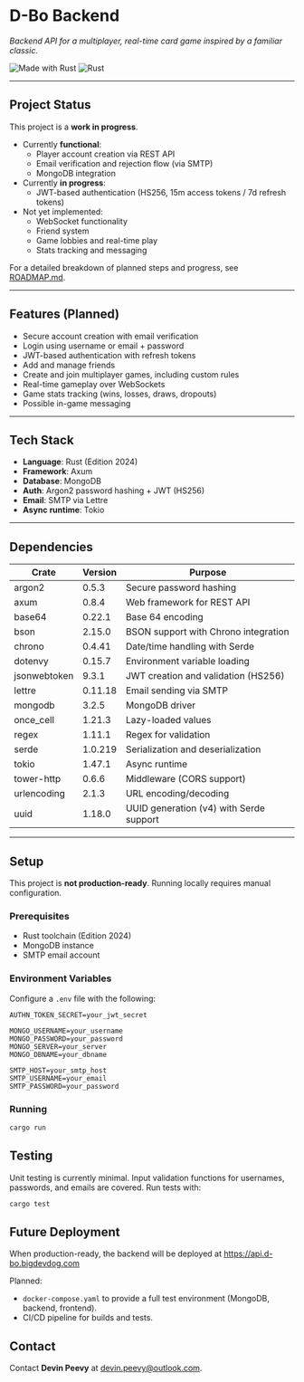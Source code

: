 # D-Bo Backend

_Backend API for a multiplayer, real-time card game inspired by a familiar classic._

![Made with Rust](https://img.shields.io/badge/Made%20with-Rust-blue)
![Rust](https://img.shields.io/badge/Rust-Edition%202024-orange)

---

## Project Status

This project is a **work in progress**.

- Currently **functional**:
  - Player account creation via REST API
  - Email verification and rejection flow (via SMTP)
  - MongoDB integration
- Currently **in progress**:
  - JWT-based authentication (HS256, 15m access tokens / 7d refresh tokens)
- Not yet implemented:
  - WebSocket functionality
  - Friend system
  - Game lobbies and real-time play
  - Stats tracking and messaging

For a detailed breakdown of planned steps and progress, see [ROADMAP.md](../ROADMAP.md).

---

## Features (Planned)

- Secure account creation with email verification
- Login using username or email + password
- JWT-based authentication with refresh tokens
- Add and manage friends
- Create and join multiplayer games, including custom rules
- Real-time gameplay over WebSockets
- Game stats tracking (wins, losses, draws, dropouts)
- Possible in-game messaging

---

## Tech Stack

- **Language**: Rust (Edition 2024)
- **Framework**: Axum
- **Database**: MongoDB
- **Auth**: Argon2 password hashing + JWT (HS256)
- **Email**: SMTP via Lettre
- **Async runtime**: Tokio

---

## Dependencies

| Crate        | Version | Purpose                                 |
| ------------ | ------- | --------------------------------------- |
| argon2       | 0.5.3   | Secure password hashing                 |
| axum         | 0.8.4   | Web framework for REST API              |
| base64       | 0.22.1  | Base 64 encoding                        |
| bson         | 2.15.0  | BSON support with Chrono integration    |
| chrono       | 0.4.41  | Date/time handling with Serde           |
| dotenvy      | 0.15.7  | Environment variable loading            |
| jsonwebtoken | 9.3.1   | JWT creation and validation (HS256)     |
| lettre       | 0.11.18 | Email sending via SMTP                  |
| mongodb      | 3.2.5   | MongoDB driver                          |
| once_cell    | 1.21.3  | Lazy-loaded values                      |
| regex        | 1.11.1  | Regex for validation                    |
| serde        | 1.0.219 | Serialization and deserialization       |
| tokio        | 1.47.1  | Async runtime                           |
| tower-http   | 0.6.6   | Middleware (CORS support)               |
| urlencoding  | 2.1.3   | URL encoding/decoding                   |
| uuid         | 1.18.0  | UUID generation (v4) with Serde support |

---

## Setup

This project is **not production-ready**. Running locally requires manual configuration.

### Prerequisites

- Rust toolchain (Edition 2024)
- MongoDB instance
- SMTP email account

### Environment Variables

Configure a `.env` file with the following:

```
AUTHN_TOKEN_SECRET=your_jwt_secret

MONGO_USERNAME=your_username
MONGO_PASSWORD=your_password
MONGO_SERVER=your_server
MONGO_DBNAME=your_dbname

SMTP_HOST=your_smtp_host
SMTP_USERNAME=your_email
SMTP_PASSWORD=your_password
```

### Running

```bash
cargo run
```

## Testing

Unit testing is currently minimal. Input validation functions for usernames, passwords, and emails are covered.
Run tests with:

```bash
cargo test
```

## Future Deployment

When production-ready, the backend will be deployed at https://api.d-bo.bigdevdog.com

Planned:

- `docker-compose.yaml` to provide a full test environment (MongoDB, backend, frontend).
- CI/CD pipeline for builds and tests.

## Contact

Contact **Devin Peevy** at [devin.peevy@outlook.com](mailto:devin.peevy@outlook.com).
